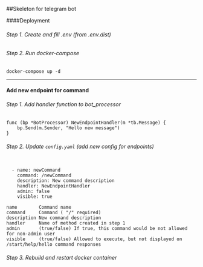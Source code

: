 ##Skeleton for telegram bot

####Deployment

###### Step 1. Create and fill .env (from .env.dist)
###### Step 2. Run docker-compose
```docker-compose up -d```

---

#### Add new endpoint for command

###### Step 1. Add handler function to bot_processor

```
func (bp *BotProcessor) NewEndpointHandler(m *tb.Message) {
	bp.Send(m.Sender, "Hello new message")
}

```

###### Step 2. Update ```config.yaml``` (add new config for endpoints)

```

  - name: newCommand
    command: /newCommand
    description: New command description
    handler: NewEndpointHandler
    admin: false
    visible: true

```

```
name        Command name
command     Command ( "/" required)
description New command description
handler     Name of method created in step 1
admin       (true/false) If true, this command would be not allowed for non-admin user
visible     (true/false) Allowed to execute, but not displayed on /start/help/hello command responses
```

###### Step 3. Rebuild and restart docker container